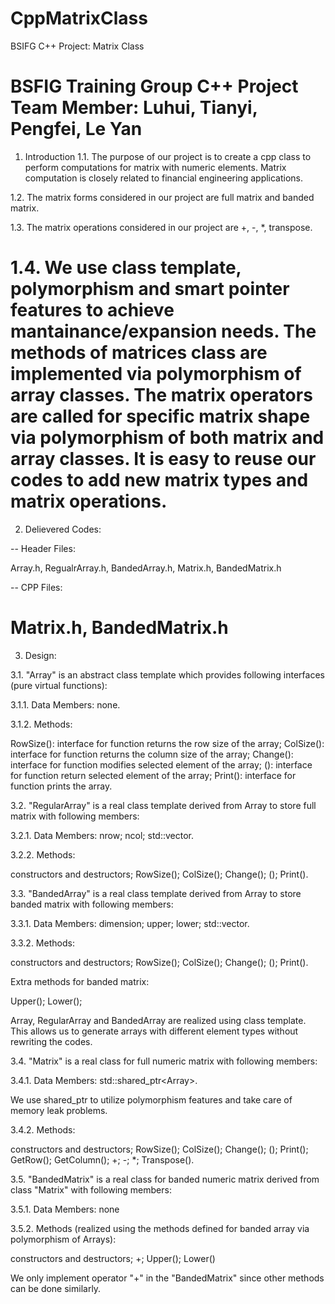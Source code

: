 CppMatrixClass
==============

BSIFG C++ Project: Matrix Class 

BSFIG Training Group C++ Project
Team Member: Luhui, Tianyi, Pengfei, Le Yan
===========================================
1. Introduction
1.1. The purpose of our project is to create a cpp class to perform computations for matrix with numeric elements. Matrix computation is closely related to financial engineering applications.

1.2. The matrix forms considered in our project are full matrix and banded matrix.

1.3. The matrix operations considered in our project are +, -, *, transpose.

1.4. We use class template, polymorphism and smart pointer features to achieve mantainance/expansion needs. The methods of matrices class are implemented via polymorphism of array classes. The matrix operators are called for specific matrix shape via polymorphism of both matrix and array classes. It is easy to reuse our codes to add new matrix types and matrix operations.
=========================================================================
2. Delievered Codes:

-- Header Files:

Array.h, RegualrArray.h, BandedArray.h, Matrix.h, BandedMatrix.h

-- CPP Files:

Matrix.h, BandedMatrix.h
========================
3. Design:

3.1. "Array" is an abstract class template which provides following interfaces (pure virtual functions):

3.1.1. Data Members: none.

3.1.2. Methods:

RowSize(): interface for function returns the row size of the array;
ColSize(): interface for function returns the column size of the array;
Change(): interface for function modifies selected element of the array;
(): interface for function return selected element of the array;
Print(): interface for function prints the array.

3.2. "RegularArray" is a real class template derived from Array to store full matrix with following members:

3.2.1. Data Members: nrow; ncol; std::vector.

3.2.2. Methods: 

constructors and destructors;
RowSize();
ColSize();
Change();
();
Print().

3.3. "BandedArray" is a real class template derived from Array to store banded matrix with following members:

3.3.1. Data Members: dimension; upper; lower; std::vector.

3.3.2. Methods: 

constructors and destructors;
RowSize();
ColSize();
Change();
();
Print().

Extra methods for banded matrix:

Upper();
Lower();

Array, RegularArray and BandedArray are realized using class template. This allows us to generate arrays with different element types without rewriting the codes.

3.4. "Matrix" is a real class for full numeric matrix with following members:

3.4.1. Data Members: std::shared_ptr<Array<double>>.

We use shared_ptr to utilize polymorphism features and take care of memory leak problems.

3.4.2. Methods: 

constructors and destructors;
RowSize();
ColSize();
Change();
();
Print();
GetRow();
GetColumn();
+;
-;
*;
Transpose().
 
3.5. "BandedMatrix" is a real class for banded numeric matrix derived from class "Matrix" with following members:

3.5.1. Data Members: none

3.5.2. Methods (realized using the methods defined for banded array via polymorphism of Arrays):

constructors and destructors;
+;
Upper();
Lower() 

We only implement operator "+" in the "BandedMatrix" since other methods can be done similarly. 
